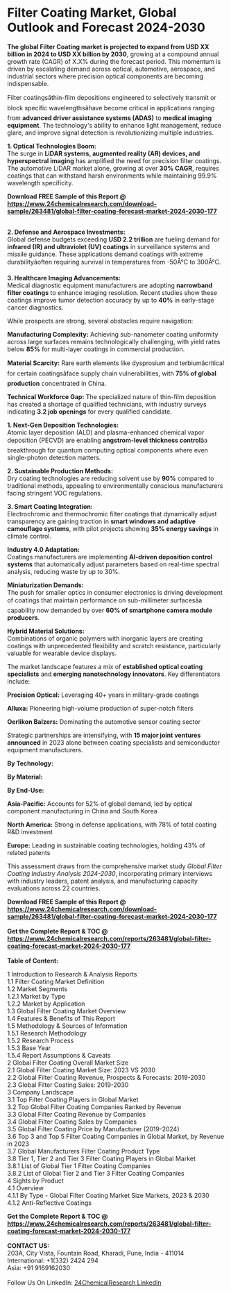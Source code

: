 <h1>Filter Coating Market, Global Outlook and Forecast 2024-2030</h1><p><strong>The global Filter Coating market is projected to expand from USD XX billion in 2024 to USD XX billion by 2030</strong>, growing at a compound annual growth rate (CAGR) of X.X% during the forecast period. This momentum is driven by escalating demand across optical, automotive, aerospace, and industrial sectors where precision optical components are becoming indispensable.</p><p>Filter coatingsâthin-film depositions engineered to selectively transmit or block specific wavelengthsâhave become critical in applications ranging from <strong>advanced driver assistance systems (ADAS)</strong> to <strong>medical imaging equipment</strong>. The technology's ability to enhance light management, reduce glare, and improve signal detection is revolutionizing multiple industries.</p><p><strong>1. Optical Technologies Boom:</strong><br>
The surge in <strong>LiDAR systems, augmented reality (AR) devices, and hyperspectral imaging</strong> has amplified the need for precision filter coatings. The automotive LiDAR market alone, growing at over <strong>30% CAGR</strong>, requires coatings that can withstand harsh environments while maintaining 99.9% wavelength specificity.</p><div><b>Download FREE Sample of this Report @ 
            <a href="https://www.24chemicalresearch.com/download-sample/263481/global-filter-coating-forecast-market-2024-2030-177">
            https://www.24chemicalresearch.com/download-sample/263481/global-filter-coating-forecast-market-2024-2030-177</a></b></div><br><p><strong>2. Defense and Aerospace Investments:</strong><br>
Global defense budgets exceeding <strong>USD 2.2 trillion</strong> are fueling demand for <strong>infrared (IR) and ultraviolet (UV) coatings</strong> in surveillance systems and missile guidance. These applications demand coatings with extreme durabilityâoften requiring survival in temperatures from -50Â°C to 300Â°C.</p><p><strong>3. Healthcare Imaging Advancements:</strong><br>
Medical diagnostic equipment manufacturers are adopting <strong>narrowband filter coatings</strong> to enhance imaging resolution. Recent studies show these coatings improve tumor detection accuracy by up to <strong>40%</strong> in early-stage cancer diagnostics.</p><p>While prospects are strong, several obstacles require navigation:</p><p><strong>Manufacturing Complexity:</strong> Achieving sub-nanometer coating uniformity across large surfaces remains technologically challenging, with yield rates below <strong>85%</strong> for multi-layer coatings in commercial production.</p><p><strong>Material Scarcity:</strong> Rare earth elements like dysprosium and terbiumâcritical for certain coatingsâface supply chain vulnerabilities, with <strong>75% of global production</strong> concentrated in China.</p><p><strong>Technical Workforce Gap:</strong> The specialized nature of thin-film deposition has created a shortage of qualified technicians, with industry surveys indicating <strong>3.2 job openings</strong> for every qualified candidate.</p><p><strong>1. Next-Gen Deposition Technologies:</strong><br>
Atomic layer deposition (ALD) and plasma-enhanced chemical vapor deposition (PECVD) are enabling <strong>angstrom-level thickness control</strong>âa breakthrough for quantum computing optical components where even single-photon detection matters.</p><p><strong>2. Sustainable Production Methods:</strong><br>
Dry coating technologies are reducing solvent use by <strong>90%</strong> compared to traditional methods, appealing to environmentally conscious manufacturers facing stringent VOC regulations.</p><p><strong>3. Smart Coating Integration:</strong><br>
Electrochromic and thermochromic filter coatings that dynamically adjust transparency are gaining traction in <strong>smart windows and adaptive camouflage systems</strong>, with pilot projects showing <strong>35% energy savings</strong> in climate control.</p><p><strong>Industry 4.0 Adaptation:</strong><br>
    Coatings manufacturers are implementing <strong>AI-driven deposition control systems</strong> that automatically adjust parameters based on real-time spectral analysis, reducing waste by up to 30%.</p><p><strong>Miniaturization Demands:</strong><br>
    The push for smaller optics in consumer electronics is driving development of coatings that maintain performance on sub-millimeter surfacesâa capability now demanded by over <strong>60% of smartphone camera module producers</strong>.</p><p><strong>Hybrid Material Solutions:</strong><br>
    Combinations of organic polymers with inorganic layers are creating coatings with unprecedented flexibility and scratch resistance, particularly valuable for wearable device displays.</p><p>The market landscape features a mix of <strong>established optical coating specialists</strong> and <strong>emerging nanotechnology innovators</strong>. Key differentiators include:</p><p><strong>Precision Optical:</strong> Leveraging 40+ years in military-grade coatings</p><p><strong>Alluxa:</strong> Pioneering high-volume production of super-notch filters</p><p><strong>Oerlikon Balzers:</strong> Dominating the automotive sensor coating sector</p><p>Strategic partnerships are intensifying, with <strong>15 major joint ventures announced</strong> in 2023 alone between coating specialists and semiconductor equipment manufacturers.</p><p><strong>By Technology:</strong></p><p><strong>By Material:</strong></p><p><strong>By End-Use:</strong></p><p><strong>Asia-Pacific:</strong> Accounts for 52% of global demand, led by optical component manufacturing in China and South Korea</p><p><strong>North America:</strong> Strong in defense applications, with 78% of total coating R&amp;D investment</p><p><strong>Europe:</strong> Leading in sustainable coating technologies, holding 43% of related patents</p><p>This assessment draws from the comprehensive market study <em>Global Filter Coating Industry Analysis 2024-2030</em>, incorporating primary interviews with industry leaders, patent analysis, and manufacturing capacity evaluations across 22 countries.</p><div><b>Download FREE Sample of this Report @ 
            <a href="https://www.24chemicalresearch.com/download-sample/263481/global-filter-coating-forecast-market-2024-2030-177">
            https://www.24chemicalresearch.com/download-sample/263481/global-filter-coating-forecast-market-2024-2030-177</a></b></div><br><div><b>Get the Complete Report & TOC @ 
            <a href="https://www.24chemicalresearch.com/reports/263481/global-filter-coating-forecast-market-2024-2030-177">
            https://www.24chemicalresearch.com/reports/263481/global-filter-coating-forecast-market-2024-2030-177</a></b></div><br>
            <b>Table of Content:</b><p>1 Introduction to Research & Analysis Reports<br />
    1.1 Filter Coating Market Definition<br />
    1.2 Market Segments<br />
        1.2.1 Market by Type<br />
        1.2.2 Market by Application<br />
    1.3 Global Filter Coating Market Overview<br />
    1.4 Features & Benefits of This Report<br />
    1.5 Methodology & Sources of Information<br />
        1.5.1 Research Methodology<br />
        1.5.2 Research Process<br />
        1.5.3 Base Year<br />
        1.5.4 Report Assumptions & Caveats<br />
2 Global Filter Coating Overall Market Size<br />
    2.1 Global Filter Coating Market Size: 2023 VS 2030<br />
    2.2 Global Filter Coating Revenue, Prospects & Forecasts: 2019-2030<br />
    2.3 Global Filter Coating Sales: 2019-2030<br />
3 Company Landscape<br />
    3.1 Top Filter Coating Players in Global Market<br />
    3.2 Top Global Filter Coating Companies Ranked by Revenue<br />
    3.3 Global Filter Coating Revenue by Companies<br />
    3.4 Global Filter Coating Sales by Companies<br />
    3.5 Global Filter Coating Price by Manufacturer (2019-2024)<br />
    3.6 Top 3 and Top 5 Filter Coating Companies in Global Market, by Revenue in 2023<br />
    3.7 Global Manufacturers Filter Coating Product Type<br />
    3.8 Tier 1, Tier 2 and Tier 3 Filter Coating Players in Global Market<br />
        3.8.1 List of Global Tier 1 Filter Coating Companies<br />
        3.8.2 List of Global Tier 2 and Tier 3 Filter Coating Companies<br />
4 Sights by Product<br />
    4.1 Overview<br />
        4.1.1 By Type - Global Filter Coating Market Size Markets, 2023 & 2030<br />
        4.1.2 Anti-Reflective Coatings<br />
    </p><div><b>Get the Complete Report & TOC @ 
            <a href="https://www.24chemicalresearch.com/reports/263481/global-filter-coating-forecast-market-2024-2030-177">
            https://www.24chemicalresearch.com/reports/263481/global-filter-coating-forecast-market-2024-2030-177</a></b></div><br><b>CONTACT US:</b><br>
            203A, City Vista, Fountain Road, Kharadi, Pune, India - 411014<br>
            International: +1(332) 2424 294<br>
            Asia: +91 9169162030 <br><br>
            Follow Us On LinkedIn: <a href="https://www.linkedin.com/company/24chemicalresearch/">24ChemicalResearch LinkedIn</a>